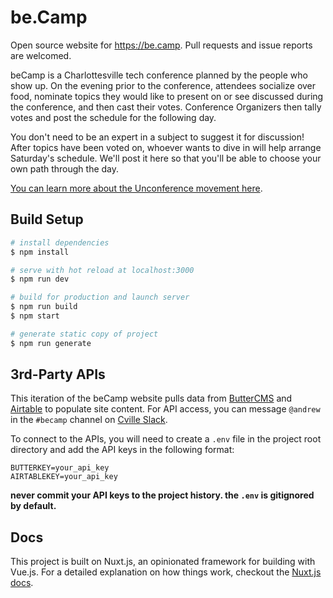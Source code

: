 # be.Camp

Open source website for https://be.camp. Pull requests and issue reports are welcomed.

beCamp is a Charlottesville tech conference planned by the people who show up. On the evening prior to the conference, attendees socialize over food, nominate topics they would like to present on or see discussed during the conference, and then cast their votes. Conference Organizers then tally votes and post the schedule for the following day. 

You don't need to be an expert in a subject to suggest it for discussion! After topics have been voted on, whoever wants to dive in will help arrange Saturday's schedule. We'll post it here so that you'll be able to choose your own path through the day. 

[You can learn more about the Unconference movement here](https://en.wikipedia.org/wiki/Unconference).

## Build Setup

``` bash
# install dependencies
$ npm install

# serve with hot reload at localhost:3000
$ npm run dev

# build for production and launch server
$ npm run build
$ npm start

# generate static copy of project
$ npm run generate
```

## 3rd-Party APIs
This iteration of the beCamp website pulls data from [ButterCMS](https://buttercms.com) and [Airtable](https://airtable.com) to populate site content. For API access, you can message `@andrew` in the `#becamp` channel on [Cville Slack](http://bit.ly/slack-cville). 

To connect to the APIs, you will need to create a `.env` file in the project root directory and add the API keys in the following format:

```
BUTTERKEY=your_api_key
AIRTABLEKEY=your_api_key
```

**never commit your API keys to the project history. the `.env` is gitignored by default.**

## Docs
This project is built on Nuxt.js, an opinionated framework for building with Vue.js. For a detailed explanation on how things work, checkout the [Nuxt.js docs](https://github.com/nuxt/nuxt.js).

